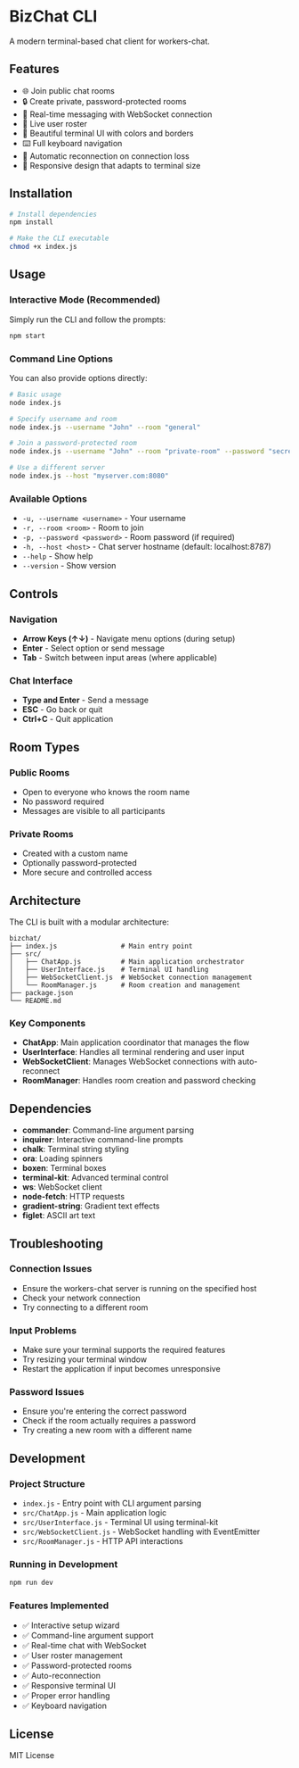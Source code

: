# BizChat CLI

A modern terminal-based chat client for workers-chat.

## Features

- 🌐 Join public chat rooms
- 🔒 Create private, password-protected rooms
- 💬 Real-time messaging with WebSocket connection
- 👥 Live user roster
- 🎨 Beautiful terminal UI with colors and borders
- ⌨️ Full keyboard navigation
- 🔄 Automatic reconnection on connection loss
- 📱 Responsive design that adapts to terminal size

## Installation

```bash
# Install dependencies
npm install

# Make the CLI executable
chmod +x index.js
```

## Usage

### Interactive Mode (Recommended)

Simply run the CLI and follow the prompts:

```bash
npm start
```

### Command Line Options

You can also provide options directly:

```bash
# Basic usage
node index.js

# Specify username and room
node index.js --username "John" --room "general"

# Join a password-protected room
node index.js --username "John" --room "private-room" --password "secret"

# Use a different server
node index.js --host "myserver.com:8080"
```

### Available Options

- `-u, --username <username>` - Your username
- `-r, --room <room>` - Room to join
- `-p, --password <password>` - Room password (if required)
- `-h, --host <host>` - Chat server hostname (default: localhost:8787)
- `--help` - Show help
- `--version` - Show version

## Controls

### Navigation
- **Arrow Keys (↑↓)** - Navigate menu options (during setup)
- **Enter** - Select option or send message
- **Tab** - Switch between input areas (where applicable)

### Chat Interface
- **Type and Enter** - Send a message
- **ESC** - Go back or quit
- **Ctrl+C** - Quit application

## Room Types

### Public Rooms
- Open to everyone who knows the room name
- No password required
- Messages are visible to all participants

### Private Rooms
- Created with a custom name
- Optionally password-protected
- More secure and controlled access

## Architecture

The CLI is built with a modular architecture:

```
bizchat/
├── index.js                # Main entry point
├── src/
│   ├── ChatApp.js          # Main application orchestrator
│   ├── UserInterface.js    # Terminal UI handling
│   ├── WebSocketClient.js  # WebSocket connection management
│   └── RoomManager.js      # Room creation and management
├── package.json
└── README.md
```

### Key Components

- **ChatApp**: Main application coordinator that manages the flow
- **UserInterface**: Handles all terminal rendering and user input
- **WebSocketClient**: Manages WebSocket connections with auto-reconnect
- **RoomManager**: Handles room creation and password checking

## Dependencies

- **commander**: Command-line argument parsing
- **inquirer**: Interactive command-line prompts
- **chalk**: Terminal string styling
- **ora**: Loading spinners
- **boxen**: Terminal boxes
- **terminal-kit**: Advanced terminal control
- **ws**: WebSocket client
- **node-fetch**: HTTP requests
- **gradient-string**: Gradient text effects
- **figlet**: ASCII art text

## Troubleshooting

### Connection Issues
- Ensure the workers-chat server is running on the specified host
- Check your network connection
- Try connecting to a different room

### Input Problems
- Make sure your terminal supports the required features
- Try resizing your terminal window
- Restart the application if input becomes unresponsive

### Password Issues
- Ensure you're entering the correct password
- Check if the room actually requires a password
- Try creating a new room with a different name

## Development

### Project Structure
- `index.js` - Entry point with CLI argument parsing
- `src/ChatApp.js` - Main application logic
- `src/UserInterface.js` - Terminal UI using terminal-kit
- `src/WebSocketClient.js` - WebSocket handling with EventEmitter
- `src/RoomManager.js` - HTTP API interactions

### Running in Development
```bash
npm run dev
```

### Features Implemented
- ✅ Interactive setup wizard
- ✅ Command-line argument support
- ✅ Real-time chat with WebSocket
- ✅ User roster management
- ✅ Password-protected rooms
- ✅ Auto-reconnection
- ✅ Responsive terminal UI
- ✅ Proper error handling
- ✅ Keyboard navigation

## License

MIT License 